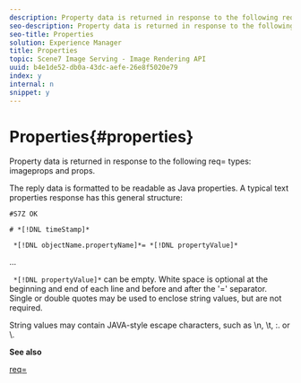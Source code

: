 ```yaml
---
description: Property data is returned in response to the following req= types  imageprops and props.
seo-description: Property data is returned in response to the following req= types  imageprops and props.
seo-title: Properties
solution: Experience Manager
title: Properties
topic: Scene7 Image Serving - Image Rendering API
uuid: b4e1de52-db0a-43dc-aefe-26e8f5020e79
index: y
internal: n
snippet: y
---
```


# Properties{#properties}

Property data is returned in response to the following req= types: imageprops and props.

The reply data is formatted to be readable as Java properties. A typical text properties response has this general structure:

`#S7Z OK`

`# *[!DNL timeStamp]*`

` *[!DNL objectName.propertyName]*= *[!DNL propertyValue]*`

...

` *[!DNL propertyValue]*` can be empty. White space is optional at the beginning and end of each line and before and after the '=' separator. Single or double quotes may be used to enclose string values, but are not required.

String values may contain JAVA-style escape characters, such as \n, \t, \:. or \\.

**See also**

[req=](../../../../../ir-api/http-protocol/image-rendering-api-ref/c-ir-http-protocol-ref/c-ir-http-protocol-command-reference/r-ir-req.md#reference-792b1a663fb64261bd2de2a209b847fb) 
